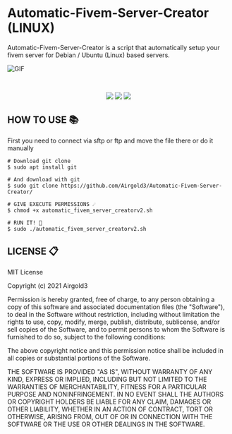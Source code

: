 # Automatic-Fivem-Server-Creator (LINUX)
 Automatic-Fivem-Server-Creator is a script that automatically setup your fivem server for Debian / Ubuntu (Linux) based servers. 
 
 
![GIF](https://im4.ezgif.com/tmp/ezgif-4-4267502b7f8c.gif)

<br>
<div align="center">
  
<img src="https://img.shields.io/badge/Supported%20OS-Linux-orange?style=for-the-badge&logo=linux"> <img src="https://img.shields.io/badge/author-airgold3-blue?logo=github&style=for-the-badge"> <img src="https://img.shields.io/badge/License-MIT-brightgreen?style=for-the-badge&logo="> 
</div>

## HOW TO USE 📚
First you need to connect via sftp or ftp and move the file there or do it manually
<br>
```
# Download git clone
$ sudo apt install git

# And download with git
$ sudo git clone https://github.com/Airgold3/Automatic-Fivem-Server-Creator/

# GIVE EXECUTE PERMISSIONS ☄️
$ chmod +x automatic_fivem_server_creatorv2.sh

# RUN IT! 🚀 
$ sudo ./automatic_fivem_server_creatorv2.sh
```

## LICENSE 📋 
MIT License 

Copyright (c) 2021 Airgold3

Permission is hereby granted, free of charge, to any person obtaining a copy
of this software and associated documentation files (the "Software"), to deal
in the Software without restriction, including without limitation the rights
to use, copy, modify, merge, publish, distribute, sublicense, and/or sell
copies of the Software, and to permit persons to whom the Software is
furnished to do so, subject to the following conditions:

The above copyright notice and this permission notice shall be included in all
copies or substantial portions of the Software.

THE SOFTWARE IS PROVIDED "AS IS", WITHOUT WARRANTY OF ANY KIND, EXPRESS OR
IMPLIED, INCLUDING BUT NOT LIMITED TO THE WARRANTIES OF MERCHANTABILITY,
FITNESS FOR A PARTICULAR PURPOSE AND NONINFRINGEMENT. IN NO EVENT SHALL THE
AUTHORS OR COPYRIGHT HOLDERS BE LIABLE FOR ANY CLAIM, DAMAGES OR OTHER
LIABILITY, WHETHER IN AN ACTION OF CONTRACT, TORT OR OTHERWISE, ARISING FROM,
OUT OF OR IN CONNECTION WITH THE SOFTWARE OR THE USE OR OTHER DEALINGS IN THE
SOFTWARE.
